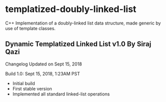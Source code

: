 # templatized-doubly-linked-list
C++ Implementation of a doubly-linked list data structure, made generic by use of template classes.

Dynamic Templatized Linked List v1.0
By Siraj Qazi
-------------------------------------
Changelog Updated on Sept 15, 2018


Build 1.0:
Sept 15, 2018, 1:23AM PST

   - Initial build
   - First stable version
   - Implemented all standard linked-list operations
